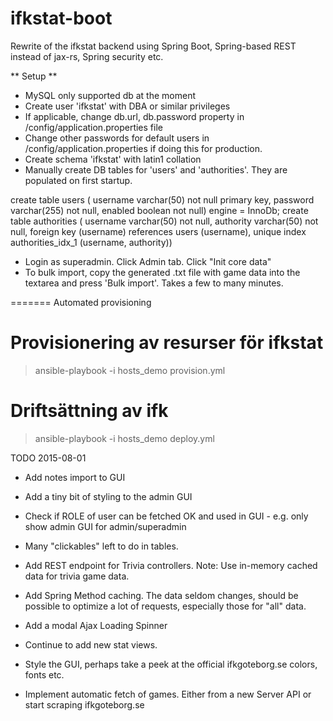 ifkstat-boot
============

Rewrite of the ifkstat backend using Spring Boot, Spring-based REST instead of jax-rs, Spring security etc.

** Setup **
* MySQL only supported db at the moment
* Create user 'ifkstat' with DBA or similar privileges
* If applicable, change db.url, db.password property in /config/application.properties file
* Change other passwords for default users in /config/application.properties if doing this for production.
* Create schema 'ifkstat' with latin1 collation
* Manually create DB tables for 'users' and 'authorities'. They are populated on first startup.

create table users (    username varchar(50) not null primary key,    password varchar(255) not null,    enabled boolean not null) engine = InnoDb;
create table authorities (    username varchar(50) not null,    authority varchar(50) not null,    foreign key (username) references users (username),    unique index authorities_idx_1 (username, authority))

* Login as superadmin. Click Admin tab. Click "Init core data"
* To bulk import, copy the generated .txt file with game data into the textarea and press 'Bulk import'. Takes a few to many minutes.

=======
Automated provisioning

# Provisionering av resurser för ifkstat
> ansible-playbook -i hosts_demo provision.yml

# Driftsättning av ifk
> ansible-playbook -i hosts_demo deploy.yml



TODO 2015-08-01
* Add notes import to GUI
* Add a tiny bit of styling to the admin GUI
* Check if ROLE of user can be fetched OK and used in GUI - e.g. only show admin GUI for admin/superadmin
* Many "clickables" left to do in tables.
* Add REST endpoint for Trivia controllers. Note: Use in-memory cached data for trivia game data.

* Add Spring Method caching. The data seldom changes, should be possible to optimize a lot of requests, especially those for
"all" data.
* Add a modal Ajax Loading Spinner
* Continue to add new stat views.
* Style the GUI, perhaps take a peek at the official ifkgoteborg.se colors, fonts etc.
* Implement automatic fetch of games. Either from a new Server API or start scraping ifkgoteborg.se